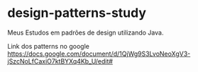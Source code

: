 # design-patterns-study
Meus Estudos em padrões de design utilizando Java.

Link dos patterns no google https://docs.google.com/document/d/1QjWg9S3LvoNeoXgV3-jSzcNoLfCaxiO7ktBYXq4Kb_U/edit#
